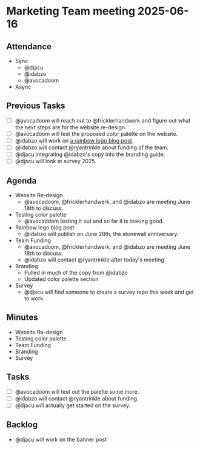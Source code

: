 # Marketing Team meeting 2025-06-16

## Attendance

- Sync
  - @djacu
  - @idabzo
  - @avocadoom
- Async

## Previous Tasks

- [ ] @avocadoom will reach out to @fricklerhandwerk and figure out what the next steps are for the website re-design.
- [ ] @avocadoom will test the proposed color palette on the website.
- [ ] @idabzo will work on [a rainbow logo blog post](https://pad.lassul.us/sq5cE63YQ16BB-N_k0Q9TA).
- [ ] @idabzo will contact @ryantrinkle about funding of the team.
- [ ] @djacu integrating @idabzo's copy into the branding guide.
- [ ] @djacu will look at survey 2025.

## Agenda

- Website Re-design
  - @avocadoom, @fricklerhandwerk, and @idabzo are meeting June 18th to discuss.
- Testing color palette
  - @avocaddom testing it out and so far it is looking good.
- Rainbow logo blog post
  - @idabzo will publish on June 28th, the stonewall anniversary.
- Team Funding
  - @avocadoom, @fricklerhandwerk, and @idabzo are meeting June 18th to discuss.
  - @idabzo will contact @ryantrinkle after today's meeting
- Branding
  - Pulled in much of the copy from @idabzo
  - Updated color palette section
- Survey
  - @djacu will find someone to create a survey repo this week and get to work.

## Minutes

- Website Re-design
- Testing color palette
- Team Funding
- Branding
- Survey

## Tasks

- [ ] @avocadoom will test out the palette some more.
- [ ] @idabzo will contact @ryantrinkle about funding.
- [ ] @djacu will actually get started on the survey.

## Backlog

- @djacu will work on the banner post
